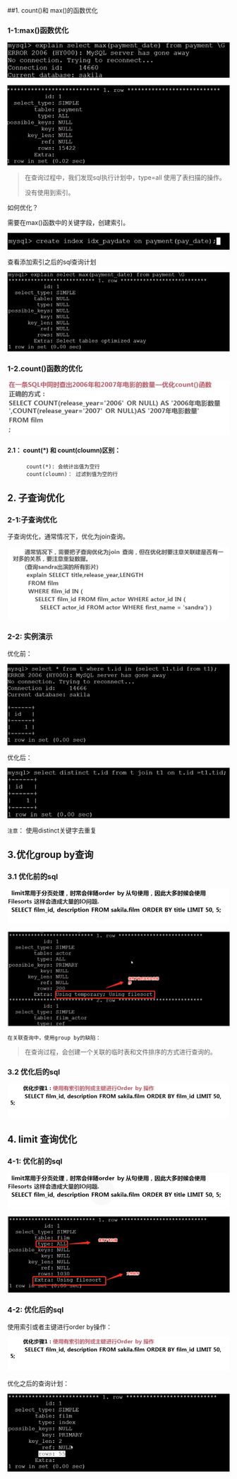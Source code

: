 ##1. count()和 max()的函数优化

### 1-1:max()函数优化

![max函数查询](max函数查询.png)

![查看查询计划](查看查询计划.png)


> 在查询过程中，我们发现sql执行计划中，type=all 使用了表扫描的操作。
>
> 没有使用到索引。

如何优化？


需要在max()函数中的关键字段，创建索引。

![创建索引](创建索引.png)


查看添加索引之后的sql查询计划

![查看添加索引的查询计划](查看添加索引的查询计划.png)



### 1-2.count()函数的优化

![count函数优化](count函数优化.png)

#### 2.1： count(*) 和 count(cloumn)区别：

          count(*): 会统计出值为空行
          count(cloumn)： 过滤到值为空的行


## 2. 子查询优化

### 2-1:子查询优化

子查询优化，通常情况下，优化为join查询。

![子查询优化](子查询优化.png)


### 2-2: 实例演示

优化前：


![优化前查询](优化前查询.png)


优化后：



![优化后查询](优化后查询.png)

`注意`： 使用distinct关键字去重复



## 3.优化group by查询


### 3.1 优化前的sql


![优化前的sql](优化前的sql.png)

![优化前缺陷](优化前缺陷.png)



`在关联查询中，使用group by的缺陷：`

> 在查询过程，会创建一个关联的临时表和文件排序的方式进行查询的。


### 3.2 优化后的sql


![优化后的sql](优化后的sql.png)



## 4. limit 查询优化

### 4-1: 优化前的sql

![优化前的sql](优化前的sql.png)


![优化前的执行计划](优化前的执行计划.png)


### 4-2: 优化后的sql

使用索引或者主键进行order by操作：

![优化后的sql](优化后的sql.png)


优化之后的查询计划：

![优化后的执行计划](优化后的执行计划.png)
